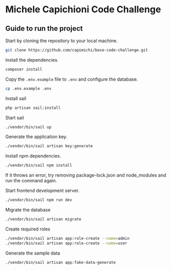 # Michele Capichioni Code Challenge

## Guide to run the project

Start by cloning the repository to your local machine.

```bash
git clone https://github.com/capimichi/base-code-challenge.git
```

Install the dependencies.

```bash
composer install
```

Copy the `.env.example` file to `.env` and configure the database.

```bash
cp .env.example .env
```

Install sail

```bash
php artisan sail:install
```

Start sail

```bash
./vendor/bin/sail up
```

Generate the application key.

```bash
./vendor/bin/sail artisan key:generate
```

Install npm dependencies.

```bash
./vendor/bin/sail npm install
```

If it throws an error, try removing package-lock.json and node_modules and run the command again.

Start frontend development server.

```bash
./vendor/bin/sail npm run dev
```

Migrate the database

```bash
./vendor/bin/sail artisan migrate
```

Create required roles

```bash
./vendor/bin/sail artisan app:role-create --name=admin
./vendor/bin/sail artisan app:role-create --name=user
```

Generate the sample data

```bash
./vendor/bin/sail artisan app:fake-data-generate
```

